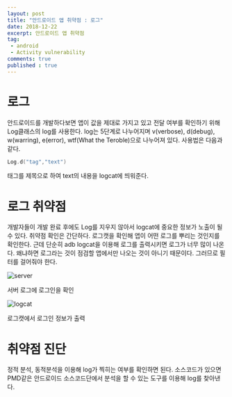 ```yaml
---
layout: post
title: "안드로이드 앱 취약점 : 로그"
date: 2018-12-22
excerpt: 안드로이드 앱 취약점
tag:
 - android
 - Activity vulnerability
comments: true
published : true
---
```

# 로그
안드로이드를 개발하다보면 앱이 값을 제대로 가지고 있고 전달 여부를 확인하기 위해 Log클래스의 log를 사용한다. log는 5단계로 나누어지며 v(verbose), d(debug), w(warring), e(error), wtf(What the Teroble)으로 나누어져 있다.
사용법은 다음과 같다.
``` kotlin
Log.d("tag","text")
```
태그를 제목으로 하여 text의 내용을 logcat에 띄워준다.

# 로그 취약점

개발자들이 개발 완료 후에도 Log를 지우지 않아서 logcat에 중요한 정보가 노출이 될 수 있다.
취약점 확인은 간단하다. 로그캣을 확인해 앱이 어떤 로그를 뿌리는 것인지를 확인한다.
근데 단순히 adb logcat을 이용해 로그를 출력시키면 로그가 너무 많이 나온다. 왜냐하면 로그라는 것이 점검할 앱에서만 나오는 것이 아니기 때문이다. 그러므로 필터를 걸어줘야 한다.

![server]({{/assets/postImage/2018-12-22-안드로이드_앱_취약점_로그/server.png}})

서버 로그에 로그인을 확인

![logcat]({{/assets/postImage/2018-12-22-안드로이드_앱_취약점_로그/logcat.png}})

로그캣에서 로그인 정보가 출력

# 취약점 진단
정적 분석, 동적분석을 이용해 log가 찍히는 여부를 확인하면 된다. 소스코드가 있으면 PMD같은 안드로이드 소스코드단에서 분석을 할 수 있는 도구를 이용해 log를 찾아낸다.
